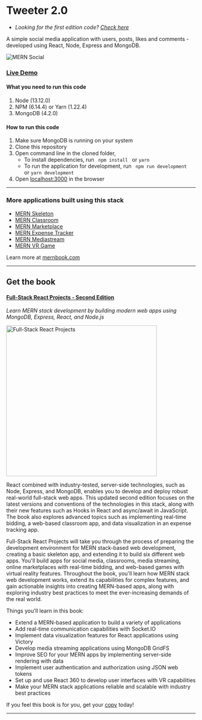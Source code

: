 # Tweeter 2.0
- *Looking for the first edition code? [Check here](https://github.com/shamahoque/mern-social/tree/master)*

A simple social media application with users, posts, likes and comments - developed using React, Node, Express and MongoDB. 

![MERN Social](https://s3.amazonaws.com/mernbook/git+/social.png "Tweeter")

### [Live Demo](http://social2.mernbook.com/ "Tweeter")

#### What you need to run this code
1. Node (13.12.0)
2. NPM (6.14.4) or Yarn (1.22.4)
3. MongoDB (4.2.0)

####  How to run this code
1. Make sure MongoDB is running on your system 
2. Clone this repository
3. Open command line in the cloned folder,
   - To install dependencies, run ```  npm install  ``` or ``` yarn ```
   - To run the application for development, run ```  npm run development  ``` or ``` yarn development ```
4. Open [localhost:3000](http://localhost:3000/) in the browser
---- 
### More applications built using this stack

* [MERN Skeleton](https://github.com/shamahoque/mern-social/tree/second-edition)
* [MERN Classroom](https://github.com/shamahoque/mern-classroom)
* [MERN Marketplace](https://github.com/shamahoque/mern-marketplace/tree/second-edition)
* [MERN Expense Tracker](https://github.com/shamahoque/mern-expense-tracker)
* [MERN Mediastream](https://github.com/shamahoque/mern-mediastream/tree/second-edition)
* [MERN VR Game](https://github.com/shamahoque/mern-vrgame/tree/second-edition)

Learn more at [mernbook.com](http://www.mernbook.com/)

----
## Get the book
#### [Full-Stack React Projects - Second Edition](https://www.packtpub.com/web-development/full-stack-react-projects-second-edition)
*Learn MERN stack development by building modern web apps using MongoDB, Express, React, and Node.js*

<a href="https://www.packtpub.com/web-development/full-stack-react-projects-second-edition"><img src="https://mernbook.s3.amazonaws.com/git+/Book_2Ed.jpg" align="center" width="400" alt="Full-Stack React Projects"></a>

React combined with industry-tested, server-side technologies, such as Node, Express, and MongoDB, enables you to develop and deploy robust real-world full-stack web apps. This updated second edition focuses on the latest versions and conventions of the technologies in this stack, along with their new features such as Hooks in React and async/await in JavaScript. The book also explores advanced topics such as implementing real-time bidding, a web-based classroom app, and data visualization in an expense tracking app.

Full-Stack React Projects will take you through the process of preparing the development environment for MERN stack-based web development, creating a basic skeleton app, and extending it to build six different web apps. You'll build apps for social media, classrooms, media streaming, online marketplaces with real-time bidding, and web-based games with virtual reality features. Throughout the book, you'll learn how MERN stack web development works, extend its capabilities for complex features, and gain actionable insights into creating MERN-based apps, along with exploring industry best practices to meet the ever-increasing demands of the real world.

Things you'll learn in this book:

- Extend a MERN-based application to build a variety of applications
- Add real-time communication capabilities with Socket.IO
- Implement data visualization features for React applications using Victory
- Develop media streaming applications using MongoDB GridFS
- Improve SEO for your MERN apps by implementing server-side rendering with data
- Implement user authentication and authorization using JSON web tokens
- Set up and use React 360 to develop user interfaces with VR capabilities
- Make your MERN stack applications reliable and scalable with industry best practices

If you feel this book is for you, get your [copy](https://www.amazon.com/dp/1839215410) today!

---
